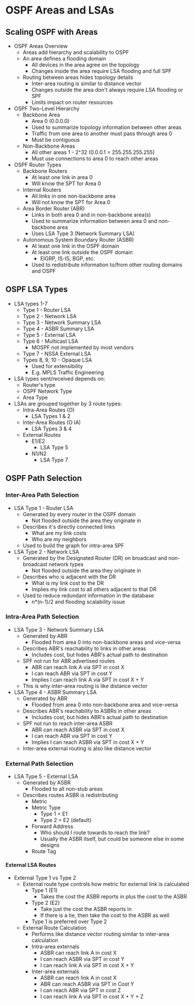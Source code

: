 # OSPF Areas and LSAs

## Scaling OSPF with Areas
- OSPF Areas Overview
  - Areas add hierarchy and scalability to OSPF
  - An area defines a flooding domain
    - All devices in the area agree on the topology
    - Changes inside the area require LSA flooding and full SPF
  - Routing between areas hides topology details
    - Inter-area routing is similar to distance vector
    - Changes outside the area don't always require LSA flooding or SPF
    - Limits impact on router resources
- OSPF Two-Level Hierarchy
  - Backbone Area
    - Area 0 (0.0.0.0)
    - Used to summarize topology information between other areas
    - Traffic from one area to another must pass through area 0
    - Must be contiguous
  - Non-Backbone Areas
    - All other areas 1 - 2^32 (0.0.0.1 = 255.255.255.255)
    - Must use connections to area 0 to reach other areas
- OSPF Router Types
  - Backbone Routers
    - At least one link in area 0
    - Will know the SPT for Area 0
  - Internal Routers
    - All links in one non-backbone area
    - Will not know the SPT for Area 0
  - Area Border Router (ABR)
    - Links in both area 0 and in non-backbone area(s)
    - Used to summarize information between area 0 and non-backbone area
    - Uses LSA Type 3 (Network Summary LSA)
  - Autonomous System Boundary Router (ASBR)
    - At least one link in the OSPF domain
    - At least one link outside the OSPF domain
      - EIGRP, IS-IS, BGP, etc.
    - Used to redistribute information to/from other routing domains and OSPF

## OSPF LSA Types
- LSA types 1-7
  - Type 1 - Router LSA
  - Type 2 - Network LSA
  - Type 3 - Network Summary LSA
  - Type 4 - ASBR Summary LSA
  - Type 5 - External LSA
  - Type 6 - Multicast LSA
    - MOSPF not implemented by most vendors
  - Type 7 - NSSA External LSA
  - Types 8, 9, 10 - Opaque LSA
    - Used for extensibility
    - E.g. MPLS Traffic Engineering
- LSA types sent/received depends on:
  - Router's type
  - OSPF Network Type
  - Area Type
- LSAs are grouped together by 3 route types:
  - Intra-Area Routes (O)
    - LSA Types 1 & 2
  - Inter-Area Routes (O IA)
    - LSA Types 3 & 4
  - External Routes
    - E1/E2
      - LSA Type 5
    - N1/N2
      - LSA Type 7

## OSPF Path Selection
### Inter-Area Path Selection

- LSA Type 1 - Router LSA
  - Generated by every router in the OSPF domain
    - Not flooded outside the area they originate in
  - Describes it's directly connected links
    - What are my link costs
    - Who are my neighbors
  - Used to build the graph for intra-area SPF
- LSA Type 2 - Network LSA
  - Generated by the Designated Router (DR) on broadcast and non-broadcast network types
    - Not flooded outside the area they originate in
  - Describes who is adjacent with the DR
    - What is my link cost to the DR
    - Implies my link cost to all others adjacent to that DR
  - Used to reduce redundant information in the database
    - n*(n-1)/2 and flooding scalability issue

### Intra-Area Path Selection
- LSA Type 3 - Network Summary LSA
  - Generated by ABR
    - Flooded from area 0 into non-backbone areas and vice-versa
  - Describes ABR's reachability to links in other areas
    - Includes cost, but hides ABR's actual path to destination
  - SPF not run for ABR advertised routes
    - ABR can reach link A via SPT in cost X
    - I can reach ABR via SPT in cost Y
    - Implies I can reach link A via SPT in cost X + Y
  - This is why inter-area routing is like distance vector
- LSA Type 4 - ASBR Summary LSA
  - Generated by ABR
    - Flooded from area 0 into non-backbone area and vice-versa
  - Describes ABR's reachability to ASBRs in other areas
    - Includes cost, but hides ABR's actual path to destination
  - SPF not run to reach inter-area ASBR
    - ABR can reach ASBR via SPT in cost X
    - I can reach ABR via SPT in cost Y
    - Implies I can reach ASBR via SPT in cost X + Y
  - Inter-area external routing is also like distance vector

### External Path Selection

- LSA Type 5 - External LSA
  - Generated by ASBR
    - Flooded to all non-stub areas
  - Describes routes ASBR is redistributing
    - Metric
    - Metric Type
      - Type 1 = E1
      - Type 2 = E2 (default)
    - Forward Address
      - Who should I route towards to reach the link?
      - Usually the ASBR itself, but could be someone else in some designs
    - Route Tag

#### External LSA Routes
    
- External Type 1 vs Type 2
  - External route type controls how metric for external link is calculated
    - Type 1 (E1)
      - Takes the cost the ASBR reports in plus the cost to the ASBR
    - Type 2 (E2)
      - Take just the cost the ASBR reports in
      - If there is a tie, then take the cost to the ASBR as well
    - Type 1 is preferred over Type 2
  - External Route Calculation
    - Performs like distance vector routing similar to inter-area calculation
    - Intra-area externals
      - ASBR can reach link A in cost X
      - I can reach ASBR via SPT in cost Y
      - I can reach link A via SPT in cost X + Y
    - Inter-area externals
      - ASBR can reach link A in cost X
      - ABR can reach ASBR via SPT in Cost Y
      - I can reach ABR via SPT in cost Z
      - I can reach link A via SPT in cost X + Y + Z